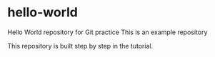 # hello-world
Hello World repository for Git practice
This is an example repository 

This repository is built step by step in the tutorial.
